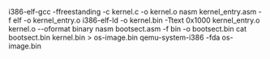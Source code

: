 i386-elf-gcc -ffreestanding -c kernel.c -o kernel.o
nasm kernel_entry.asm -f elf -o kernel_entry.o
i386-elf-ld -o kernel.bin -Ttext 0x1000 kernel_entry.o kernel.o --oformat binary
nasm bootsect.asm -f bin -o bootsect.bin
cat bootsect.bin kernel.bin > os-image.bin
qemu-system-i386 -fda os-image.bin
